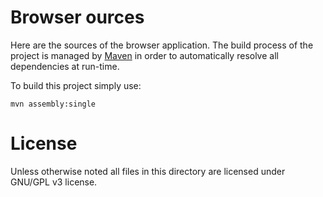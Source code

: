 
Browser ources
===============

Here are the sources of the browser application. The build process of the project 
is managed by [Maven](http://maven.apache.org/) in order to automatically resolve all
dependencies at run-time.

To build this project simply use:

    mvn assembly:single


License
=======

Unless otherwise noted all files in this directory are licensed under GNU/GPL v3 license.
